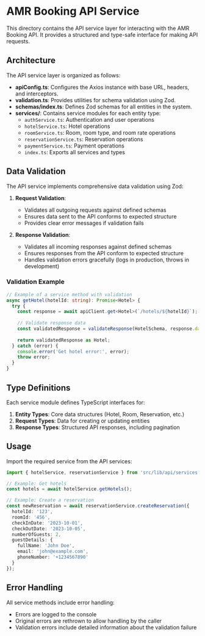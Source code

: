 # AMR Booking API Service

This directory contains the API service layer for interacting with the AMR Booking API. It provides a structured and type-safe interface for making API requests.

## Architecture

The API service layer is organized as follows:

- **apiConfig.ts**: Configures the Axios instance with base URL, headers, and interceptors.
- **validation.ts**: Provides utilities for schema validation using Zod.
- **schemas/index.ts**: Defines Zod schemas for all entities in the system.
- **services/**: Contains service modules for each entity type:
  - `authService.ts`: Authentication and user operations
  - `hotelService.ts`: Hotel operations
  - `roomService.ts`: Room, room type, and room rate operations
  - `reservationService.ts`: Reservation operations
  - `paymentService.ts`: Payment operations
  - `index.ts`: Exports all services and types

## Data Validation

The API service implements comprehensive data validation using Zod:

1. **Request Validation**:
   - Validates all outgoing requests against defined schemas
   - Ensures data sent to the API conforms to expected structure
   - Provides clear error messages if validation fails

2. **Response Validation**:
   - Validates all incoming responses against defined schemas
   - Ensures responses from the API conform to expected structure
   - Handles validation errors gracefully (logs in production, throws in development)

### Validation Example

```typescript
// Example of a service method with validation
async getHotel(hotelId: string): Promise<Hotel> {
  try {
    const response = await apiClient.get<Hotel>(`/hotels/${hotelId}`);
    
    // Validate response data
    const validatedResponse = validateResponse(HotelSchema, response.data);
    
    return validatedResponse as Hotel;
  } catch (error) {
    console.error('Get hotel error:', error);
    throw error;
  }
}
```

## Type Definitions

Each service module defines TypeScript interfaces for:

1. **Entity Types**: Core data structures (Hotel, Room, Reservation, etc.)
2. **Request Types**: Data for creating or updating entities
3. **Response Types**: Structured API responses, including pagination

## Usage

Import the required service from the API services:

```typescript
import { hotelService, reservationService } from 'src/lib/api/services';

// Example: Get hotels
const hotels = await hotelService.getHotels();

// Example: Create a reservation
const newReservation = await reservationService.createReservation({
  hotelId: '123',
  roomId: '456',
  checkInDate: '2023-10-01',
  checkOutDate: '2023-10-05',
  numberOfGuests: 2,
  guestDetails: {
    fullName: 'John Doe',
    email: 'john@example.com',
    phoneNumber: '+1234567890'
  }
});
```

## Error Handling

All service methods include error handling:

- Errors are logged to the console
- Original errors are rethrown to allow handling by the caller
- Validation errors include detailed information about the validation failure 